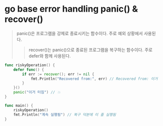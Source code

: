 # go base error handling panic() & recover()

> panic()은 프로그램을 강제로 종료시키는 함수이다. 주로 예외 상황에서 사용된다.
>
> > recover()는 panic()으로 종료된 프로그램을 복구하는 함수이다. 주로 defer와 함께 사용된다.

```go
func riskyOperation() {
    defer func() {
        if err := recover(); err != nil {
            fmt.Println("Recovered from:", err) // Recovered from: 이거 터짐
        }
    }()
    panic("이거 터짐") // 💥
}

func main() {
    riskyOperation()
    fmt.Println("계속 실행됨") // 복구 덕분에 이 줄 실행됨
}
```
